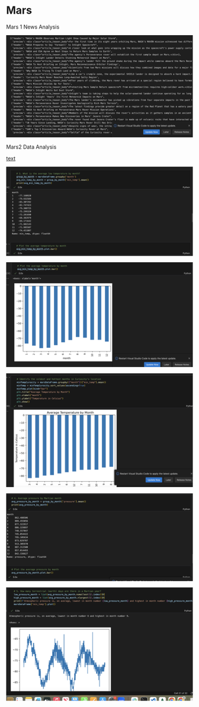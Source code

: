 # Mars

Mars 1 News Analysis

![alt text](image-1.png)

Mars2 Data Analysis

[text](part_2_mars_weather.ipynb)

![alt text](image-2.png)

![alt text](image-3.png)

![alt text](image-4.png)

![alt text](image-5.png)

![alt text](image-6.png)